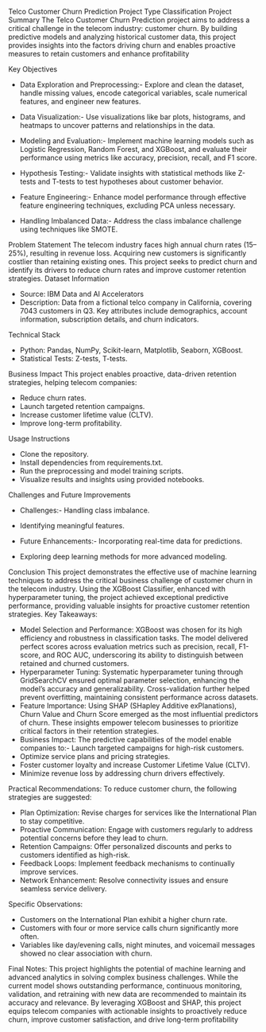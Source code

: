 Telco Customer Churn Prediction
Project Type
Classification
Project Summary
The Telco Customer Churn Prediction project aims to address a critical challenge in the telecom industry: customer churn. By building predictive models and analyzing historical customer data, this project provides insights into the factors driving churn and enables proactive measures to retain customers and enhance profitability

Key Objectives
- Data Exploration and Preprocessing:- Explore and clean the dataset, handle missing values, encode categorical variables, scale numerical features, and engineer new features.

- Data Visualization:- Use visualizations like bar plots, histograms, and heatmaps to uncover patterns and relationships in the data.

- Modeling and Evaluation:- Implement machine learning models such as Logistic Regression, Random Forest, and XGBoost, and evaluate their performance using metrics like accuracy, precision, recall, and F1 score.

- Hypothesis Testing:- Validate insights with statistical methods like Z-tests and T-tests to test hypotheses about customer behavior.

- Feature Engineering:- Enhance model performance through effective feature engineering techniques, excluding PCA unless necessary.

- Handling Imbalanced Data:- Address the class imbalance challenge using techniques like SMOTE.



Problem Statement
The telecom industry faces high annual churn rates (15–25%), resulting in revenue loss. Acquiring new customers is significantly costlier than retaining existing ones. This project seeks to predict churn and identify its drivers to reduce churn rates and improve customer retention strategies.
Dataset Information
- Source: IBM Data and AI Accelerators
- Description: Data from a fictional telco company in California, covering 7043 customers in Q3. Key attributes include demographics, account information, subscription details, and churn indicators.

Technical Stack
- Python: Pandas, NumPy, Scikit-learn, Matplotlib, Seaborn, XGBoost.
- Statistical Tests: Z-tests, T-tests.


Business Impact
This project enables proactive, data-driven retention strategies, helping telecom companies:
- Reduce churn rates.
- Launch targeted retention campaigns.
- Increase customer lifetime value (CLTV).
- Improve long-term profitability.

Usage Instructions
- Clone the repository.
- Install dependencies from requirements.txt.
- Run the preprocessing and model training scripts.
- Visualize results and insights using provided notebooks.


Challenges and Future Improvements
- Challenges:- Handling class imbalance.
- Identifying meaningful features.

- Future Enhancements:- Incorporating real-time data for predictions.
- Exploring deep learning methods for more advanced modeling.

Conclusion
This project demonstrates the effective use of machine learning techniques to address the critical business challenge of customer churn in the telecom industry. Using the XGBoost Classifier, enhanced with hyperparameter tuning, the project achieved exceptional predictive performance, providing valuable insights for proactive customer retention strategies.
Key Takeaways:
- Model Selection and Performance:
XGBoost was chosen for its high efficiency and robustness in classification tasks. The model delivered perfect scores across evaluation metrics such as precision, recall, F1-score, and ROC AUC, underscoring its ability to distinguish between retained and churned customers.
- Hyperparameter Tuning:
Systematic hyperparameter tuning through GridSearchCV ensured optimal parameter selection, enhancing the model’s accuracy and generalizability. Cross-validation further helped prevent overfitting, maintaining consistent performance across datasets.
- Feature Importance:
Using SHAP (SHapley Additive exPlanations), Churn Value and Churn Score emerged as the most influential predictors of churn. These insights empower telecom businesses to prioritize critical factors in their retention strategies.
- Business Impact:
The predictive capabilities of the model enable companies to:- Launch targeted campaigns for high-risk customers.
- Optimize service plans and pricing strategies.
- Foster customer loyalty and increase Customer Lifetime Value (CLTV).
- Minimize revenue loss by addressing churn drivers effectively.

Practical Recommendations:
To reduce customer churn, the following strategies are suggested:
- Plan Optimization: Revise charges for services like the International Plan to stay competitive.
- Proactive Communication: Engage with customers regularly to address potential concerns before they lead to churn.
- Retention Campaigns: Offer personalized discounts and perks to customers identified as high-risk.
- Feedback Loops: Implement feedback mechanisms to continually improve services.
- Network Enhancement: Resolve connectivity issues and ensure seamless service delivery.


Specific Observations:
- Customers on the International Plan exhibit a higher churn rate.
- Customers with four or more service calls churn significantly more often.
- Variables like day/evening calls, night minutes, and voicemail messages showed no clear association with churn.


Final Notes:
This project highlights the potential of machine learning and advanced analytics in solving complex business challenges. While the current model shows outstanding performance, continuous monitoring, validation, and retraining with new data are recommended to maintain its accuracy and relevance. By leveraging XGBoost and SHAP, this project equips telecom companies with actionable insights to proactively reduce churn, improve customer satisfaction, and drive long-term profitability





